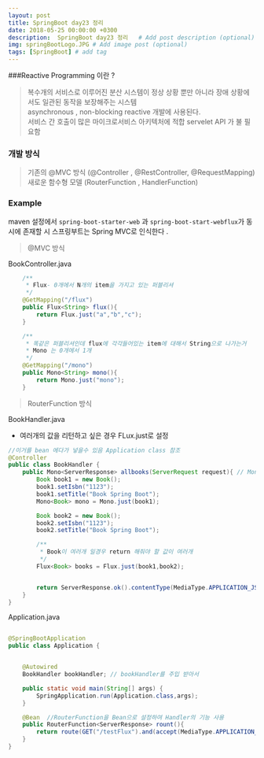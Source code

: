 ```yaml
---
layout: post
title: SpringBoot day23 정리
date: 2018-05-25 00:00:00 +0300
description:  SpringBoot day23 정리   # Add post description (optional)
img: springBootLogo.JPG # Add image post (optional)
tags: [SpringBoot] # add tag
---
```

###Reactive Programming 이란 ?
> 복수개의 서비스로 이루어진 분산 시스템이 정상 상황 뿐만 아니라 장애 상황에서도 일관된 동작을 보장해주는 시스템   
> asynchronous , non-blocking reactive 개발에 사용된다.  
> 서비스 간 호출이 많은 마이크로서비스 아키텍처에 적합
> servelet API 가 불 필요함 


### 개발 방식
> 기존의 @MVC 방식 (@Controller , @RestController, @RequestMapping)
> 새로운 함수형 모델 (RouterFunction , HandlerFunction)


### Example
maven 설정에서 `spring-boot-starter-web` 과 `spring-boot-start-webflux`가 동시에 존재할 시 스프링부트는 Spring MVC로 인식한다 .

> @MVC 방식  

BookController.java

```java  
    /**
     * Flux- 0개에서 N개의 item을 가지고 있는 퍼블리셔
     */
    @GetMapping("/flux")
    public Flux<String> flux(){
        return Flux.just("a","b","c");
    }

    /**
     * 똑같은 퍼블리셔인데 flux에 각각들어있는 item에 대해서 String으로 나가는거
     * Mono 는 0개에서 1개
     */
    @GetMapping("/mono")
    public Mono<String> mono(){
        return Mono.just("mono");
    }
```

> RouterFunction 방식     

BookHandler.java  
- 여러개의 값을 리턴하고 싶은 경우 FLux.just로 설정 
```java  
//이거를 bean 에다가 넣을수 있음 Application class 참조
@Controller
public class BookHandler {
    public Mono<ServerResponse> allbooks(ServerRequest request){ // Mono로 설정해야되고 ServerResponse로 설정  ServerRequest로 파라미터 받고
        Book book1 = new Book();
        book1.setIsbn("1123");
        book1.setTitle("Book Spring Boot");
        Mono<Book> mono = Mono.just(book1);

        Book book2 = new Book();
        book2.setIsbn("1123");
        book2.setTitle("Book Spring Boot");

        /**
         * Book이 여러개 일경우 return 해줘야 할 값이 여러개
         */
        Flux<Book> books = Flux.just(book1,book2);


        return ServerResponse.ok().contentType(MediaType.APPLICATION_JSON).body(books, Book.class);
    }
}

```
Application.java

```java  

@SpringBootApplication
public class Application {


    @Autowired
    BookHandler bookHandler; // bookHandler를 주입 받아서 

    public static void main(String[] args) {
        SpringApplication.run(Application.class,args);
    }

    @Bean  //RouterFunction을 Bean으로 설정하여 Handler의 기능 사용 
    public RouterFunction<ServerResponse> rount(){
        return route(GET("/testFlux").and(accept(MediaType.APPLICATION_JSON)),bookHandler::allbooks);
    }
}

```
